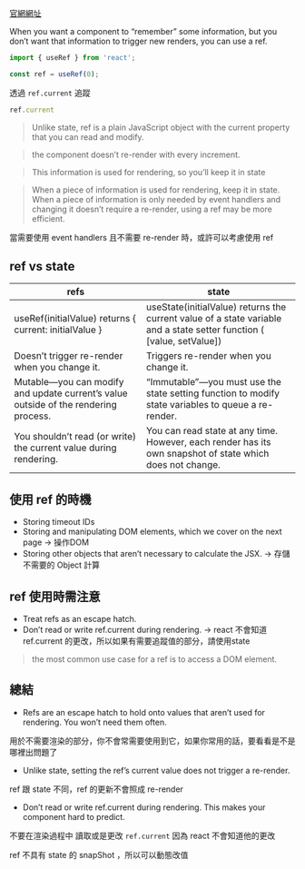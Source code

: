 [官網網址](https://beta.reactjs.org/learn/referencing-values-with-refs)

When you want a component to “remember” some information, but you don’t want that information to trigger new renders, you can use a ref.

```js
import { useRef } from 'react';

const ref = useRef(0);
```

透過  `ref.current` 追蹤
```js
ref.current
```

> Unlike state, ref is a plain JavaScript object with the current property that you can read and modify.

> the component doesn’t re-render with every increment.

> This information is used for rendering, so you’ll keep it in state

> When a piece of information is used for rendering, keep it in state. When a piece of information is only needed by event handlers and changing it doesn’t require a re-render, using a ref may be more efficient.

當需要使用 event handlers 且不需要 re-render 時，或許可以考慮使用 ref

## ref vs state

|  refs   | state  |
|  ----  | ----  |
| useRef(initialValue) returns { current: initialValue }  | useState(initialValue) returns the current value of a state variable and a state setter function ( [value, setValue]) |
| Doesn’t trigger re-render when you change it.  | Triggers re-render when you change it. |
| Mutable—you can modify and update current’s value outside of the rendering process.| “Immutable”—you must use the state setting function to modify state variables to queue a re-render.|
| You shouldn’t read (or write) the current value during rendering.| You can read state at any time. However, each render has its own snapshot of state which does not change.|

## 使用 ref 的時機
- Storing timeout IDs
- Storing and manipulating DOM elements, which we cover on the next page ->  操作DOM
- Storing other objects that aren’t necessary to calculate the JSX. -> 存儲不需要的 Object 計算

## ref 使用時需注意
- Treat refs as an escape hatch.
- Don’t read or write ref.current during rendering. -> react 不會知道 ref.current 的更改，所以如果有需要追蹤值的部分，請使用state

> the most common use case for a ref is to access a DOM element.

## 總結
- Refs are an escape hatch to hold onto values that aren’t used for rendering. You won’t need them often.

用於不需要渲染的部分，你不會常需要使用到它，如果你常用的話，要看看是不是哪裡出問題了

- Unlike state, setting the ref’s current value does not trigger a re-render.

ref 跟 state 不同，ref 的更新不會照成 re-render

- Don’t read or write ref.current during rendering. This makes your component hard to predict.

不要在渲染過程中 讀取或是更改 `ref.current` 因為 react 不會知道他的更改

ref 不具有 state 的 snapShot ，所以可以動態改值

